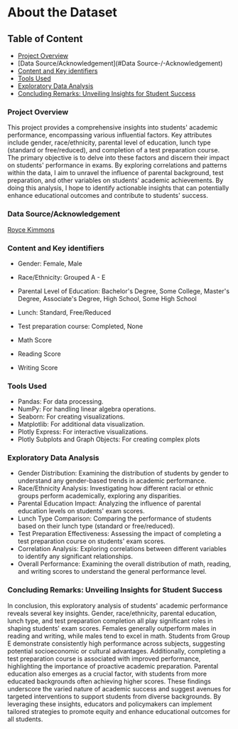 # About the Dataset

## Table of Content

* [Project Overview](#project-overview)
* [Data Source/Acknowledgement](#Data Source-/-Acknowledgement)
* [Content and Key identifiers](#Content-and-Key-identifiers)
* [Tools Used](#Tools-Used)
* [Exploratory Data Analysis](#Exploratory-Data-Analysis)
* [Concluding Remarks: Unveiling Insights for Student Success](#Concluding-Remarks:-Unveiling-Insights-for-Student-Success)



### Project Overview
This project provides a comprehensive insights into students' academic performance, encompassing various influential factors. Key attributes include gender, race/ethnicity, parental level of education, lunch type (standard or free/reduced), and completion of a test preparation course. The primary objective is to delve into these factors and discern their impact on students' performance in exams. By exploring correlations and patterns within the data, I aim to unravel the influence of parental background, test preparation, and other variables on students' academic achievements. By doing this analysis, I hope to identify actionable insights that can potentially enhance educational outcomes and contribute to students' success.


### Data Source/Acknowledgement
[Royce Kimmons](http://roycekimmons.com/tools/generated_data/exams)


### Content and Key identifiers

* Gender: Female, Male

* Race/Ethnicity: Grouped A - E

* Parental Level of Education: Bachelor's Degree, Some College, Master's Degree, Associate's Degree, High School, Some High School

* Lunch: Standard, Free/Reduced

* Test preparation course: Completed, None

* Math Score

* Reading Score

* Writing Score


### Tools Used 

- Pandas: For data processing.
- NumPy: For handling linear algebra operations.
- Seaborn: For creating visualizations.
- Matplotlib: For additional data visualization.
- Plotly Express: For interactive visualizations.
- Plotly Subplots and Graph Objects: For creating complex plots


### Exploratory Data Analysis

* Gender Distribution: Examining the distribution of students by gender to understand any gender-based trends in academic performance.
* Race/Ethnicity Analysis: Investigating how different racial or ethnic groups perform academically, exploring any disparities.
* Parental Education Impact: Analyzing the influence of parental education levels on students' exam scores.
* Lunch Type Comparison: Comparing the performance of students based on their lunch type (standard or free/reduced).
* Test Preparation Effectiveness: Assessing the impact of completing a test preparation course on students' exam scores.
* Correlation Analysis: Exploring correlations between different variables to identify any significant relationships.
* Overall Performance: Examining the overall distribution of math, reading, and writing scores to understand the general performance level.


### Concluding Remarks: Unveiling Insights for Student Success

In conclusion, this exploratory analysis of students' academic performance reveals several key insights. Gender, race/ethnicity, parental education, lunch type, and test preparation completion all play significant roles in shaping students' exam scores. Females generally outperform males in reading and writing, while males tend to excel in math. Students from Group E demonstrate consistently high performance across subjects, suggesting potential socioeconomic or cultural advantages. Additionally, completing a test preparation course is associated with improved performance, highlighting the importance of proactive academic preparation. Parental education also emerges as a crucial factor, with students from more educated backgrounds often achieving higher scores. These findings underscore the varied nature of academic success and suggest avenues for targeted interventions to support students from diverse backgrounds. By leveraging these insights, educators and policymakers can implement tailored strategies to promote equity and enhance educational outcomes for all students.


